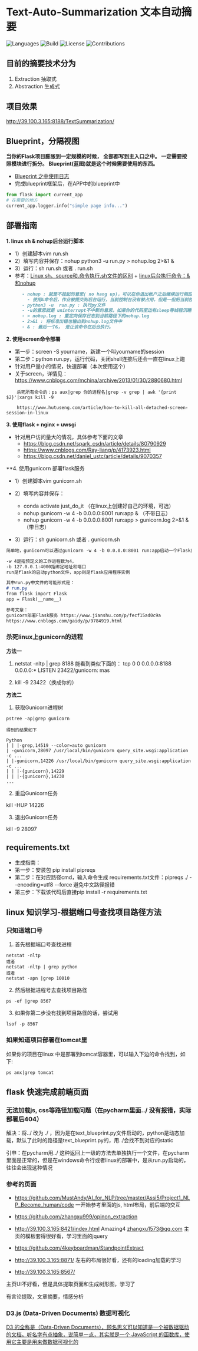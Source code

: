 # Text-Auto-Summarization 文本自动摘要

![Languages](https://img.shields.io/badge/Languages-Python3.6-green)
![Build](https://img.shields.io/badge/Build-passing-brightgreen.svg)
![License](https://img.shields.io/badge/License-MIT-orange.svg)
![Contributions](https://img.shields.io/badge/Contributions-welcome-ff69b4.svg)


## 目前的摘要技术分为
1. Extraction 抽取式
2. Abstraction 生成式

## 项目效果
http://39.100.3.165:8188/TextSummarization/

## Blueprint，分隔视图
**当你的Flask项目膨胀到一定规模的时候， 全部都写到主入口之中。 一定需要按照模块进行拆分。 Blueprint(蓝图)就是这个时候需要使用的东西。**

- [Blueprint 之中使用日志](https://www.flyml.net/2018/12/12/flask-logging-usage-demo/)
- 完成blueprint框架后，在APP中的blueprint中
```python
from flask import current_app
# 在需要的地方
current_app.logger.info("simple page info...")
```

## 部署指南
**1. linux sh & nohup后台运行脚本**
  - 1）创建脚本vim run.sh
  - 2）填写内容并保存：nohup python3 -u  run.py > nohup.log 2>&1 &
  - 3）运行：sh run.sh 或者 . run.sh
  - 参考：[Linux sh、source和.命令执行.sh文件的区别](https://www.zengdongwu.com/article3.html) +
            [linux后台执行命令：&和nohup](https://blog.csdn.net/liuyanfeier/article/details/62422742)
```md
      - nohup : 就是不挂起的意思( no hang up)，可以在你退出帐户之后继续运行相应的进程
        - 使用&命令后，作业被提交到后台运行，当前控制台没有被占用，但是一但把当前控制台关掉(退出帐户时)，作业就会停止运行。nohup命令可以在你退出帐户之后继续运行相应的进程。
      - python3 -u  run.py : 执行py文件
      - -u的意思就是 uninterrupt不中断的意思，如果你的代码里边有sleep等线程沉睡相关的操作，如果你不-u的话 在后台 它就停住了
      - > nohup.log : 重定向保存日志到当前路径下的nohup.log
      - 2>&1 : 将标准出错也输出到nohup.log文件中
      - & : 最后一个&， 是让该命令在后台执行。
```

**2. 使用screen命令部署**
  - 第一步：screen -S yourname，新建一个叫yourname的session
  - 第二步：python run.py，运行代码，关闭shell连接后还会一直在linux上跑
  - 针对用户量小的情况，快速部署（本次使用这个）
  - 关于screen，详情见：https://www.cnblogs.com/mchina/archive/2013/01/30/2880680.html 
```
    杀死所有命令的：ps aux|grep 你的进程名|grep -v grep | awk '{print $2}'|xargs kill -9
    
    https://www.hutuseng.com/article/how-to-kill-all-detached-screen-session-in-linux
```
**3. 使用flask + nginx + uwsgi**
  - 针对用户访问量大的情况，具体参考下面的文章
    - https://blog.csdn.net/spark_csdn/article/details/80790929
    - https://www.cnblogs.com/Ray-liang/p/4173923.html
    - https://blog.csdn.net/daniel_ustc/article/details/9070357


**4. 使用gunicorn 部署flask服务
  - 1）创建脚本vim gunicorn.sh
  - 2）填写内容并保存：
    - conda activate just_do_it （在linux上创建好自己的环境，可选）
    - nohup gunicorn -w 4 -b 0.0.0.0:8001 run:app & （不带日志）
    - nohup gunicorn -w 4 -b 0.0.0.0:8001 run:app > gunicorn.log 2>&1 & （带日志）
    
  - 3）运行：sh gunicorn.sh 或者 . gunicorn.sh
  
```md
简单地，gunicorn可以通过gunicorn -w 4 -b 0.0.0.0:8001 run:app启动一个Flask应用。其中,

-w 4是指预定义的工作进程数为4，
-b 127.0.0.1:4000指绑定地址和端口
run是flask的启动python文件，app则是flask应用程序实例

其中run.py中文件的可能形式是：
# run.py
from flask import Flask
app = Flask(__name__)

参考文章：
gunicorn部署Flask服务 https://www.jianshu.com/p/fecf15ad0c9a
https://www.cnblogs.com/gaidy/p/9784919.html
```

### **杀死linux上gunicorn的进程**
**方法一**
1. netstat -nltp | grep 8188
能看到类似下面的：
tcp        0      0 0.0.0.0:8188            0.0.0.0:*               LISTEN      23422/gunicorn: mas

2. kill -9 23422（换成你的）


**方法二**
1. 获取Gunicorn进程树 
```
pstree -ap|grep gunicorn

得到的结果如下

Python
| | |-grep,14519 --color=auto gunicorn
| -gunicorn,28097 /usr/local/bin/gunicorn query_site.wsgi:application -c ... 
| |-gunicorn,14226 /usr/local/bin/gunicorn query_site.wsgi:application -c ... 
| | |-{gunicorn},14229 
| | |-{gunicorn},14230 
...

```

2. 重启Gunicorn任务

kill -HUP 14226

3. 退出Gunicorn任务

kill -9 28097




## requirements.txt
- 生成指南：
- 第一步：安装包 pip install pipreqs
- 第二步：在对应路径cmd，输入命令生成 requirements.txt文件：pipreqs ./ --encoding=utf8 --force 避免中文路径报错
- 第三步：下载该代码后直接pip install -r requirements.txt


## linux 知识学习-根据端口号查找项目路径方法
### 只知道端口号
1. 首先根据端口号查找进程
```
netstat -nltp
或者
netstat -nltp | grep python
或者
netstat -apn |grep 10010
```
2. 然后根据进程号去查找项目路径
```
ps -ef |grep 8567
```
3. 如果你第二步没有找到项目路径的话，尝试用
```
lsof -p 8567
```
### 如果知道项目部署在tomcat里
如果你的项目在linux 中是部署到tomcat容器里，可以输入下边的命令找到，如下:
```
ps anx|grep tomcat
```


## flask 快速完成前端页面


### 无法加载js, css等路径加载问题（在pycharm里面../ 没有报错，实际部署后404）

解决：将../ 改为 ./ ，因为是在text_blueprint.py文件启动的，python是动态加载，默认了此时的路径是text_blueprint.py的，用../会找不到对应的static
      
引申：在pycharm用../ 这种返回上一级的方法去单独执行一个文件，在pycharm里面是正常的，但是在windows命令行或者linux的部署中，是从run.py启动的，往往会出现这种情况


### 参考的页面
- https://github.com/MustAndy/AI_for_NLP/tree/master/Assi5/Project1_NLP_Become_human/code
一开始参考里面的js, html布局，前后端的交互


- https://github.com/zhangxu999/opinon_extraction 
- http://39.100.3.165:8421/index.html
Amazing4 zhangxu1573@qq.com
主页的模板套得很好看，学习里面的jquery


- https://github.com/4keyboardman/StandpointExtract 
- http://39.100.3.165:8871/
左右的布局很好看，还有的loading加载的学习


- http://39.100.3.165:8567/  

主页UI不好看，但是具体提取页面和生成树形图，学习了

有言论提取，文章摘要，情感分析


### D3.js (Data-Driven Documents) 数据可视化

[D3 的全称是（Data-Driven Documents），顾名思义可以知道是一个被数据驱动的文档。听名字有点抽象，说简单一点，其实就是一个 JavaScript 的函数库，使用它主要是用来做数据可视化的](http://wiki.jikexueyuan.com/project/d3wiki/introduction.html)